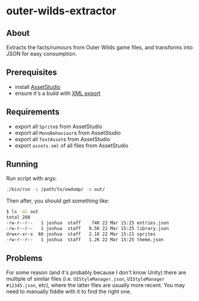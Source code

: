 # outer-wilds-extractor

## About

Extracts the facts/rumours from Outer Wilds game files, and transforms into JSON for easy consumption.

## Prerequisites

- install [AssetStudio](https://github.com/Perfare/AssetStudio)
- ensure it's a build with [XML export](https://github.com/Perfare/AssetStudio/pull/710)

## Requirements

- export all `Sprite`s from AssetStudio
- export all `MonoBehaviour`s from AssetStudio
- export all `TextAsset`s from AssetStudio
- export `assets.xml` of all files from AssetStudio

## Running

Run script with args:

```sh
./bin/run -i /path/to/owdump/ -o out/
```

Then after, you should get something like:

```sh
$ ls -al out
total 288
-rw-r--r--   1 joshua  staff    74K 22 Mar 15:25 entries.json
-rw-r--r--   1 joshua  staff   9.5K 22 Mar 15:25 library.json
drwxr-xr-x  66 joshua  staff   2.1K 22 Mar 15:21 sprites
-rw-r--r--   1 joshua  staff   1.2K 22 Mar 15:25 theme.json
```

## Problems

For some reason (and it's probably because I don't know Unity) there are multiple of similar files (i.e. `UIStyleManager.json`, `UIStyleManager #12345.json`, etc), where the latter files are usually more recent. You may need to manually fiddle with it to find the right one.
